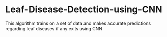 # Leaf-Disease-Detection-using-CNN
This algorithm trains on a set of data and makes accurate predictions regarding leaf diseases if any exits using CNN
